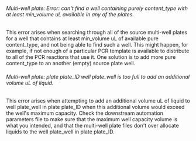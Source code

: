 ###### Multi-well plate: Error: can't find a well containing purely content_type with at least min_volume uL available in any of the plates.
This error arises when searching through all of the source multi-well plates for a well that contains at least min_volume uL of available pure content_type, and not being able to find such a well. This might happen, for example, if not enough of a particular PCR template is available to distribute to all of the PCR reactions that use it. One solution is to add more pure content_type to an another (empty) source plate well.

###### Multi-well plate: plate plate_ID well plate_well is too full to add an additional volume uL of liquid.
This error arises when attempting to add an additional volume uL of liquid to well plate_well in plate plate_ID when this additional volume would exceed the well's maximum capacity. Check the downstream automation parameters file to make sure that the maximum well capacity volume is what you intended, and that the multi-well plate files don't over allocate liquids to the well plate_well in plate plate_ID.